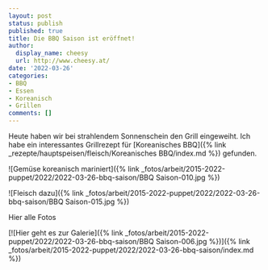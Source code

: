```yaml
---
layout: post
status: publish
published: true
title: Die BBQ Saison ist eröffnet!
author:
  display_name: cheesy
  url: http://www.cheesy.at/
date: '2022-03-26'
categories:
- BBQ
- Essen
- Koreanisch
- Grillen
comments: []
---
```


Heute haben wir bei strahlendem Sonnenschein den Grill eingeweiht. Ich habe ein interessantes Grillrezept für [Koreanisches BBQ]({% link _rezepte/hauptspeisen/fleisch/Koreanisches BBQ/index.md %}) gefunden.

![Gemüse koreanisch mariniert]({% link _fotos/arbeit/2015-2022-puppet/2022/2022-03-26-bbq-saison/BBQ Saison-010.jpg %})

![Fleisch dazu]({% link _fotos/arbeit/2015-2022-puppet/2022/2022-03-26-bbq-saison/BBQ Saison-015.jpg %})

Hier alle Fotos

[![Hier geht es zur Galerie]({% link _fotos/arbeit/2015-2022-puppet/2022/2022-03-26-bbq-saison/BBQ Saison-006.jpg %})]({% link _fotos/arbeit/2015-2022-puppet/2022/2022-03-26-bbq-saison/index.md %})
